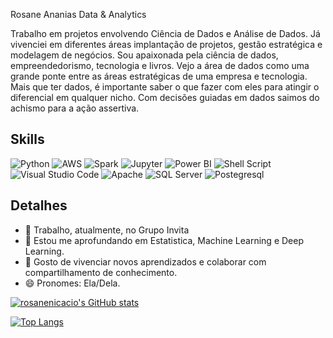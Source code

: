 Rosane Ananias
Data & Analytics

Trabalho em projetos envolvendo Ciência de Dados e Análise de Dados. Já vivenciei em diferentes áreas implantação de projetos, gestão estratégica e modelagem de negócios. Sou apaixonada pela ciência de dados, empreendedorismo, tecnologia e livros. Vejo a área de dados como uma grande ponte entre as áreas estratégicas de uma empresa e tecnologia. 
Mais que ter dados, é importante saber o que fazer com eles para atingir o diferencial em qualquer nicho. Com decisões guiadas em dados saimos do achismo para a ação assertiva. 

## Skills
![Python](https://img.shields.io/badge/Python-3776AB?style=for-the-badge&logo=python&logoColor=white)
![AWS](https://img.shields.io/badge/Amazon_AWS-FF9900?style=for-the-badge&logo=amazonaws&logoColor=white)
![Spark](https://img.shields.io/badge/Apache_Spark-FFFFFF?style=for-the-badge&logo=apachespark&logoColor=#E35A16)
![Jupyter](https://img.shields.io/badge/Jupyter-F37626.svg?&style=for-the-badge&logo=Jupyter&logoColor=white)
![Power BI](https://img.shields.io/badge/PowerBI-F2C811?style=for-the-badge&logo=Power%20BI&logoColor=white)
![Shell Script](https://img.shields.io/badge/Shell_Script-121011?style=for-the-badge&logo=gnu-bash&logoColor=white)
![Visual Studio Code](https://img.shields.io/badge/Visual_Studio-5C2D91?style=for-the-badge&logo=visual%20studio&logoColor=white)
![Apache](https://img.shields.io/badge/Apache-D22128?style=for-the-badge&logo=Apache&logoColor=white)
![SQL Server](https://img.shields.io/badge/Microsoft%20SQL%20Server-CC2927?style=for-the-badge&logo=microsoft%20sql%20server&logoColor=white)
![Postegresql](https://img.shields.io/badge/PostgreSQL-316192?style=for-the-badge&logo=postgresql&logoColor=white)


## Detalhes
- 🔭 Trabalho, atualmente, no Grupo Invita
- 🌱 Estou me aprofundando em Estatistica, Machine Learning e Deep Learning.
- 🤗 Gosto de vivenciar novos aprendizados e colaborar com compartilhamento de conhecimento.
- 😄 Pronomes: Ela/Dela.

[![rosanenicacio's GitHub stats](https://github-readme-stats.vercel.app/api?username=rosanenicacio&show_icons=true&theme=radical)](https://github.com/anuraghazra/github-readme-stats)

[![Top Langs](https://github-readme-stats.vercel.app/api/top-langs/?username=rosanenicacio&layout=compact&theme=radical)](https://github.com/anuraghazra/github-readme-stats)
